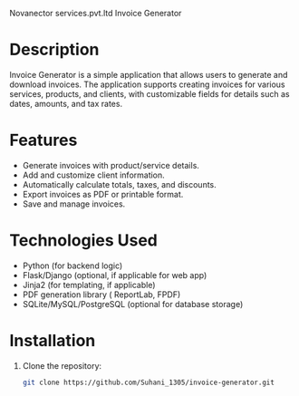 Novanector services.pvt.ltd
Invoice Generator

# Description

Invoice Generator is a simple application that allows users to generate and download invoices. The application supports creating invoices for various services, products, and clients, with customizable fields for details such as dates, amounts, and tax rates.

# Features

- Generate invoices with product/service details.
- Add and customize client information.
- Automatically calculate totals, taxes, and discounts.
- Export invoices as PDF or printable format.
- Save and manage invoices.

# Technologies Used

- Python (for backend logic)
- Flask/Django (optional, if applicable for web app)
- Jinja2 (for templating, if applicable)
- PDF generation library ( ReportLab, FPDF)
- SQLite/MySQL/PostgreSQL (optional for database storage)

# Installation

1. Clone the repository:

   ```bash
   git clone https://github.com/Suhani_1305/invoice-generator.git
